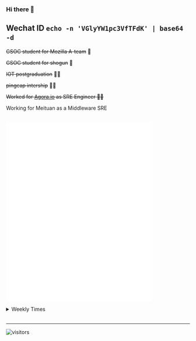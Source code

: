 ### Hi there 👋

Wechat ID <code>echo -n 'VGlyYW1pc3VfTFdK' | base64 -d</code>
----

<s>GSOC student for Mozilla A-team</s> :fox_face:  <br/> 

<s>GSOC student for shogun</s> :carousel_horse: <br/>

<s>IOT postgraduation</s> :man_student: <br/>

<s>pingcap intership</s> :technologist: <br/>

<s>Worked for [Agora.io](https://www.agora.io/en/) as SRE Engineer  :technologist: </s> <br>
 
Working for Meituan as a Middleware SRE <br/>
<br>

<img align="center" src="/github-metrics.svg" alt="Metrics" width="400">

<p align="center">
<!-- 	<a href="https://github.com/MikeLing"><img src="https://github-profile-trophy.vercel.app/?username=MikeLing&row=1&theme=flat" alt="achievements"></a> -->
</p>

<details> 
<summary>Weekly Times</summary> 
  
 
 [![willianrod's wakatime stats](https://github-readme-stats.vercel.app/api/wakatime?username=MikeLing)](https://github.com/anuraghazra/github-readme-stats)

</details> 
<br>
<hr>

<p  align="center">

  ![visitors](https://visitor-badge.laobi.icu/badge?page_id=MikeLing.visitor-badge)

</p>
